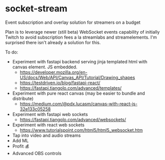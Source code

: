 # socket-stream
Event subscription and overlay solution for streamers on a budget

Plan is to leverage newer (still beta) WebSocket events capability of initially Twitch to avoid subscription fees a la streamlabs and streamelements. I'm surprised there isn't already a solution for this. 

To do:
* Experiment with fastapi backend serving jinja templated html with canvas element. JS embedded.
    * https://developer.mozilla.org/en-US/docs/Web/API/Canvas_API/Tutorial/Drawing_shapes
    * https://testdriven.io/blog/fastapi-react/
    * https://fastapi.tiangolo.com/advanced/templates/
* Experiment with pure react canvas (may be easier to bundle and distribute)
  * https://medium.com/@pdx.lucasm/canvas-with-react-js-32e133c05258
* Experiment with fastapi web sockets
  * https://fastapi.tiangolo.com/advanced/websockets/
* Experiment with react web sockets
  * https://www.tutorialspoint.com/html5/html5_websocket.htm
* Tap into video and audio streams
* Add ML
* Profit :moneybag:
* Advanced OBS controls